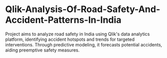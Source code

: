 # Qlik-Analysis-Of-Road-Safety-And-Accident-Patterns-In-India
Project aims to analyze road safety in India using Qlik's data analytics platform, identifying accident hotspots and trends for targeted interventions. Through predictive modeling, it forecasts potential accidents, aiding preemptive safety measures.

